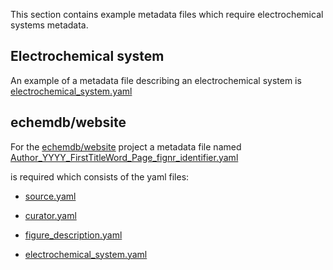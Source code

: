 This section contains example metadata files which require electrochemical systems metadata.

## Electrochemical system

An example of a metadata file describing an electrochemical system is [electrochemical_system.yaml](https://github.com/echemdb/electrochemistry-metadata-schema/blob/main/examples/electrochemical_system.yaml)

## echemdb/website

For the [echemdb/website]() project a metadata file named  [Author_YYYY_FirstTitleWord_Page_fignr_identifier.yaml](https://github.com/echemdb/electrochemistry-metadata-schema/blob/main/examples/Author_YYYY_FirstTitleWord_Page_fignr_identifier.yaml.yaml)

is required which consists of the yaml files:

* [source.yaml](https://github.com/echemdb/electrochemistry-metadata-schema/blob/main/examples/source.yaml)

* [curator.yaml](https://github.com/echemdb/electrochemistry-metadata-schema/blob/main/examples/curator.yaml)

* [figure_description.yaml](https://github.com/echemdb/electrochemistry-metadata-schema/blob/main/examples/figure_description.yaml)

* [electrochemical_system.yaml](https://github.com/echemdb/electrochemistry-metadata-schema/blob/main/examples/electrochemical_system.yaml)

  